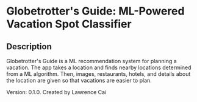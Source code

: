 # Globetrotter's Guide: ML-Powered Vacation Spot Classifier

## Description 

Globetrotter's Guide is a ML recommendation system for planning a vacation. The app takes a location and finds nearby locations determined from a ML algorithm. Then, images, restaurants, hotels, and details about the location are given so that vacations are easier to plan.

Version: 0.1.0. Created by Lawrence Cai


